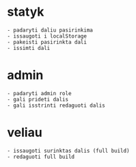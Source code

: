 # statyk
    - padaryti daliu pasirinkima
    - issaugoti i localStorage
    - pakeisti pasirinkta dali
    - issimti dali


# admin
    - padaryti admin role
    - gali prideti dalis
    - gali isstrinti redaguoti dalis
    

# veliau
    - issaugoti surinktas dalis (full build)
    - redaguoti full build